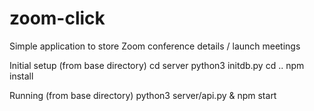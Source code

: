 # zoom-click
Simple application to store Zoom conference details / launch meetings

Initial setup (from base directory)
cd server 
python3 initdb.py
cd ..
npm install

Running (from base directory)
python3 server/api.py & npm start

